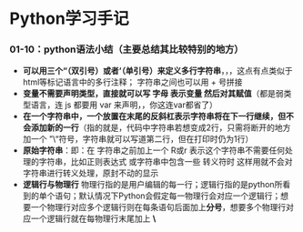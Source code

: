 # Python学习手记


<!--more-->
[//]: # (添加 <!--more--> 摘要分割符来拆分文章生成摘要. 摘要分隔符之前的内容将用作该文章的摘要.建议填写description属性，这里留空)

### 01-10：python语法小结（主要总结其比较特别的地方）

- **可以用三个“（双引号）或者‘（单引号）来定义多行字符串**，，，这点有点类似于html等标记语言中的多行注释； 字符串之间也可以用 +  号拼接
- **变量不需要声明类型，直接就可以写 字母 表示变量 然后对其赋值**（都是弱类型语言，连 js 都要用 var 来声明，，你这连var都省了）
- **在一个字符串中，一个放置在末尾的反斜杠表示字符串将在下一行继续，但不会添加新的一行**（指的就是，代码中字符串若想变成2行，只需将断开的地方 加一个 ”\“符号，字符串就可以写道第二行，但在打印时仍为1行）
- **原始字符串**：即：在 字符串之前加上一个 R或r 表示这个字符串不需要任何处理的字符串，比如正则表达式 或字符串中包含一些 转义符时 这样用就不会对字符串进行转义处理，原封不动的显示
- **逻辑行与物理行**   物理行指的是用户编辑的每一行；逻辑行指的是python所看到的单个语句；默认情况下Python会假定每一物理行会对应一个逻辑行；想要一个物理行对应多个逻辑行则在每条语句后面加上**分号**，想要多个物理行对应一个逻辑行就在每物理行末尾加上 **\\**

